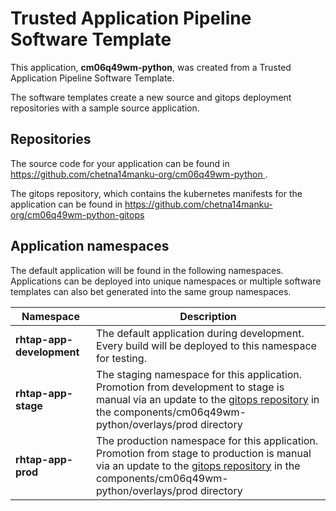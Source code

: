 # Trusted Application Pipeline Software Template

This application, **cm06q49wm-python**, was created from a Trusted Application Pipeline Software Template.

The software templates create a new source and gitops deployment repositories with a sample source application. 

## Repositories

The source code for your application can be found in [https://github.com/chetna14manku-org/cm06q49wm-python ](https://github.com/chetna14manku-org/cm06q49wm-python ).
 
The gitops repository, which contains the kubernetes manifests for the application can be found in 
[https://github.com/chetna14manku-org/cm06q49wm-python-gitops ](https://github.com/chetna14manku-org/cm06q49wm-python-gitops ) 

## Application namespaces 

The default application will be found in the following namespaces. Applications can be deployed into unique namespaces or multiple software templates can also bet generated into the same group namespaces.  

|  Namespace   |  Description   |  
| -------- | -------- |   
| **rhtap-app-development** | The default application during development. Every build will be deployed to this namespace for testing. | 
| **rhtap-app-stage** | The staging namespace for this application. Promotion from development to stage is manual via an update to the [gitops repository](https://github.com/chetna14manku-org/cm06q49wm-python-gitops ) in the components/cm06q49wm-python/overlays/prod directory |  
| **rhtap-app-prod** | The production namespace for this application. Promotion from stage to production is manual via an update to the [gitops repository](https://github.com/chetna14manku-org/cm06q49wm-python-gitops ) in the components/cm06q49wm-python/overlays/prod directory | 